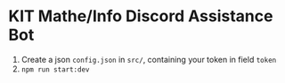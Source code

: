 # KIT Mathe/Info Discord Assistance Bot

1. Create a json `config.json` in `src/`, containing your token in field `token`
2. `npm run start:dev`